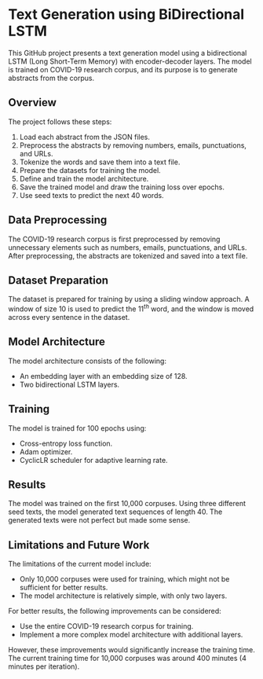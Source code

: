 # Text Generation using BiDirectional LSTM

This GitHub project presents a text generation model using a bidirectional LSTM (Long Short-Term Memory) with encoder-decoder layers. The model is trained on COVID-19 research corpus, and its purpose is to generate abstracts from the corpus.

## Overview

The project follows these steps:

1. Load each abstract from the JSON files.
2. Preprocess the abstracts by removing numbers, emails, punctuations, and URLs.
3. Tokenize the words and save them into a text file.
4. Prepare the datasets for training the model.
5. Define and train the model architecture.
6. Save the trained model and draw the training loss over epochs.
7. Use seed texts to predict the next 40 words.

## Data Preprocessing

The COVID-19 research corpus is first preprocessed by removing unnecessary elements such as numbers, emails, punctuations, and URLs. After preprocessing, the abstracts are tokenized and saved into a text file.

## Dataset Preparation

The dataset is prepared for training by using a sliding window approach. A window of size 10 is used to predict the $11^{th}$ word, and the window is moved across every sentence in the dataset.

## Model Architecture

The model architecture consists of the following:

- An embedding layer with an embedding size of 128.
- Two bidirectional LSTM layers.

## Training

The model is trained for 100 epochs using:

- Cross-entropy loss function.
- Adam optimizer.
- CyclicLR scheduler for adaptive learning rate.

## Results

The model was trained on the first 10,000 corpuses. Using three different seed texts, the model generated text sequences of length 40. The generated texts were not perfect but made some sense.

## Limitations and Future Work

The limitations of the current model include:

- Only 10,000 corpuses were used for training, which might not be sufficient for better results.
- The model architecture is relatively simple, with only two layers.

For better results, the following improvements can be considered:

- Use the entire COVID-19 research corpus for training.
- Implement a more complex model architecture with additional layers.

However, these improvements would significantly increase the training time. The current training time for 10,000 corpuses was around 400 minutes (4 minutes per iteration).
